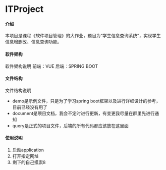 # ITProject

#### 介绍
本项目是课程《软件项目管理》的大作业，题目为“学生信息查询系统”，实现学生信息增删改、信息查询功能。

#### 软件架构
软件架构说明
前端：VUE
后端：SPRING BOOT

#### 文件结构
文件结构说明
- demo是示例文件，只是为了学习spring boot框架以及进行详细设计的参考，目前已经没有用了
- document是项目文档，我会不定时进行更新，有变更我尽量在群里先进行通知
- query是正式的项目文件，后端的所有代码都应该放在这里面
#### 使用说明

1.  启动application
2.  打开指定网址
3.  剩下的自己摸索8
